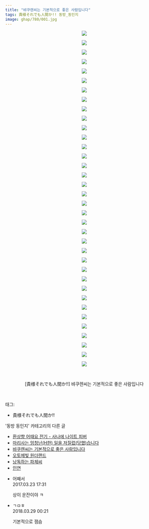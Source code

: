 ```yaml
---
title: "뱌쿠렌씨는 기본적으로 좋은 사람입니다"
tags: 貴様それでも人間か!! 동방_동인지
image: ghap/780/001.jpg
---
```

<div class="article">
<p style="text-align: center; clear: none; float: none;"><img src="{{ site.nasurl }}/ghap/780/001.jpg"/></p>
<p style="text-align: center; clear: none; float: none;"><img src="{{ site.nasurl }}/ghap/780/002.jpg"/></p>
<p style="text-align: center; clear: none; float: none;"><img src="{{ site.nasurl }}/ghap/780/003.jpg"/></p>
<p style="text-align: center; clear: none; float: none;"><img src="{{ site.nasurl }}/ghap/780/004.jpg"/></p>
<p style="text-align: center; clear: none; float: none;"><img src="{{ site.nasurl }}/ghap/780/005.jpg"/></p>
<p style="text-align: center; clear: none; float: none;"><img src="{{ site.nasurl }}/ghap/780/006.jpg"/></p>
<p style="text-align: center; clear: none; float: none;"><img src="{{ site.nasurl }}/ghap/780/007.jpg"/></p>
<p style="text-align: center; clear: none; float: none;"><img src="{{ site.nasurl }}/ghap/780/008.jpg"/></p>
<p style="text-align: center; clear: none; float: none;"><img src="{{ site.nasurl }}/ghap/780/009.jpg"/></p>
<p style="text-align: center; clear: none; float: none;"><img src="{{ site.nasurl }}/ghap/780/010.jpg"/></p>
<p style="text-align: center; clear: none; float: none;"><img src="{{ site.nasurl }}/ghap/780/011.jpg"/></p>
<p style="text-align: center; clear: none; float: none;"><img src="{{ site.nasurl }}/ghap/780/012.jpg"/></p>
<p style="text-align: center; clear: none; float: none;"><img src="{{ site.nasurl }}/ghap/780/013.jpg"/></p>
<p style="text-align: center; clear: none; float: none;"><img src="{{ site.nasurl }}/ghap/780/014.jpg"/></p>
<p style="text-align: center; clear: none; float: none;"><img src="{{ site.nasurl }}/ghap/780/015.jpg"/></p>
<p style="text-align: center; clear: none; float: none;"><img src="{{ site.nasurl }}/ghap/780/016.jpg"/></p>
<p style="text-align: center; clear: none; float: none;"><img src="{{ site.nasurl }}/ghap/780/017.jpg"/></p>
<p style="text-align: center; clear: none; float: none;"><img src="{{ site.nasurl }}/ghap/780/018.jpg"/></p>
<p style="text-align: center; clear: none; float: none;"><img src="{{ site.nasurl }}/ghap/780/019.jpg"/></p>
<p style="text-align: center; clear: none; float: none;"><img src="{{ site.nasurl }}/ghap/780/020.jpg"/></p>
<p style="text-align: center; clear: none; float: none;"><img src="{{ site.nasurl }}/ghap/780/021.jpg"/></p>
<p style="text-align: center; clear: none; float: none;"><img src="{{ site.nasurl }}/ghap/780/022.jpg"/></p>
<p style="text-align: center; clear: none; float: none;"><img src="{{ site.nasurl }}/ghap/780/023.jpg"/></p>
<p style="text-align: center; clear: none; float: none;"><img src="{{ site.nasurl }}/ghap/780/024.jpg"/></p>
<p style="text-align: center; clear: none; float: none;"><img src="{{ site.nasurl }}/ghap/780/025.jpg"/></p>
<p style="text-align: center; clear: none; float: none;"><img src="{{ site.nasurl }}/ghap/780/026.jpg"/></p>
<p style="text-align: center; clear: none; float: none;"><img src="{{ site.nasurl }}/ghap/780/027.jpg"/></p>
<p style="text-align: center; clear: none; float: none;"><img src="{{ site.nasurl }}/ghap/780/028.jpg"/></p>
<p style="text-align: center; clear: none; float: none;"><img src="{{ site.nasurl }}/ghap/780/029.jpg"/></p>
<p style="text-align: center; clear: none; float: none;"><img src="{{ site.nasurl }}/ghap/780/030.jpg"/></p>
<p style="text-align: center; clear: none; float: none;"><img src="{{ site.nasurl }}/ghap/780/031.jpg"/></p>
<p style="text-align: center; clear: none; float: none;"><img src="{{ site.nasurl }}/ghap/780/032.jpg"/></p>
<p style="text-align: center; clear: none; float: none;"><img src="{{ site.nasurl }}/ghap/780/033.jpg"/></p>
<p style="text-align: center; clear: none; float: none;"><img src="{{ site.nasurl }}/ghap/780/034.jpg"/></p>
<p style="text-align: center; clear: none; float: none;"><img src="{{ site.nasurl }}/ghap/780/035.jpg"/></p>
<p style="text-align: center; clear: none; float: none;"><img src="{{ site.nasurl }}/ghap/780/036.jpg"/></p>
<p style="text-align: center; clear: none; float: none;"><br/></p>
<p style="text-align: center; clear: none; float: none;">[貴様それでも人間か!!] 뱌쿠렌씨는 기본적으로 좋은 사람입니다</p>
<p><br/></p>
</div><div class="tagTrail">
<p>태그: </p>
<ul>
<li>貴様それでも人間か!!</li>
</ul>
</div><div class="another">
<p>'동방 동인지' 카테고리의 다른 글</p>
<ul>
<li><a href="/2016-07-09-ghap_782">환상향 어때요 전기 - 사나에 나이트 피버</a></li>
<li><a href="/2016-07-09-ghap_781">마리사는 엄청난(H한) 일을 저질렀(당했)습니다</a></li>
<li><a href="/2016-07-09-ghap_780">뱌쿠렌씨는 기본적으로 좋은 사람입니다</a></li>
<li><a href="/2016-07-09-ghap_779">오토메빛 원더랜드</a></li>
<li><a href="/2016-07-09-ghap_778">낭독하는 파체씨</a></li>
<li><a href="/2016-07-09-ghap_777">인연</a></li>
</ul>
</div><div class="cb_module cb_fluid">
<div class="cb_wrt cb_profile">
<div class="comment">
<ul>
<li class="cb_thumb_off" id="comment14946926">
<div class="cb_comment_area">
<div class="cb_info_area">
<div class="cb_section">
<span class="cb_nick_name">어째서</span>
</div>
<div class="cb_section">
<span class="cb_date">2017.03.23 17:31 </span>
</div>
</div>
<div class="cb_dsc_comment">
<p class="cb_dsc">
											상이 운잔이야 ㅋ
										</p>
</div>
</div></li>
<li class="cb_thumb_off" id="comment15229281">
<div class="cb_comment_area">
<div class="cb_info_area">
<div class="cb_section">
<span class="cb_nick_name">ㄱㅁㅎ</span>
</div>
<div class="cb_section">
<span class="cb_date">2018.03.29 00:21 </span>
</div>
</div>
<div class="cb_dsc_comment">
<p class="cb_dsc">
											기본적으로 잼슴
										</p>
</div>
</div></li>
</ul>
</div>
</div><!-- commentList close -->
</div>